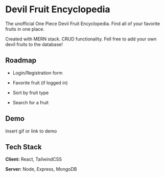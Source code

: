 
# Devil Fruit Encyclopedia

The unofficial One Piece Devil Fruit Encyclopedia. Find all of your favorite fruits in one place.

Created with MERN stack. CRUD functionality. Fell free to add your own devil fruits to the database!
## Roadmap

- Login/Registration form

- Favorite fruit (if logged in)

- Sort by fruit type

- Search for a fruit 




## Demo

Insert gif or link to demo


## Tech Stack

**Client:** React, TailwindCSS

**Server:** Node, Express, MongoDB

